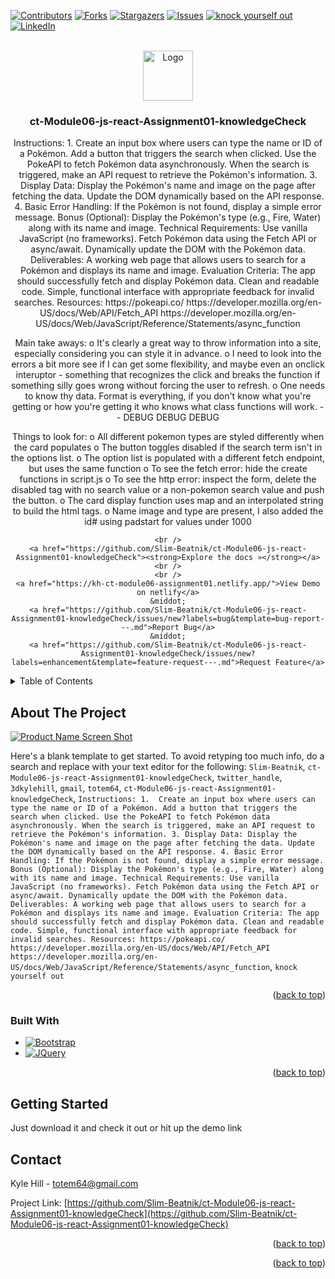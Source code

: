 <!-- Improved compatibility of back to top link: See: https://github.com/othneildrew/Best-README-Template/pull/73 -->
<a id="readme-top"></a>

[![Contributors][contributors-shield]][contributors-url]
[![Forks][forks-shield]][forks-url]
[![Stargazers][stars-shield]][stars-url]
[![Issues][issues-shield]][issues-url]
[![knock yourself out][license-shield]][license-url]
[![LinkedIn][linkedin-shield]][linkedin-url]



<!-- PROJECT LOGO -->
<br />
<div align="center">
  <a href="https://github.com/Slim-Beatnik/ct-Module06-js-react-Assignment01-knowledgeCheck">
    <img src="images/logo.png" alt="Logo" width="80" height="80">
  </a>

<h3 align="center">ct-Module06-js-react-Assignment01-knowledgeCheck</h3>

  <p align="center">
    Instructions:
1. Create an input box where users can type the name or ID of a Pokémon.
Add a button that triggers the search when clicked.
Use the PokeAPI to fetch Pokémon data asynchronously.
When the search is triggered, make an API request to retrieve the Pokémon's information.
3. Display Data:
Display the Pokémon's name and image on the page after fetching the data.
Update the DOM dynamically based on the API response.
4. Basic Error Handling:
If the Pokémon is not found, display a simple error message.
Bonus (Optional):
Display the Pokémon's type (e.g., Fire, Water) along with its name and image.
Technical Requirements:
Use vanilla JavaScript (no frameworks).
Fetch Pokémon data using the Fetch API or async/await.
Dynamically update the DOM with the Pokémon data.
Deliverables:
A working web page that allows users to search for a Pokémon and displays its name and image.
Evaluation Criteria:
The app should successfully fetch and display Pokémon data.
Clean and readable code.
Simple, functional interface with appropriate feedback for invalid searches.
Resources:
https://pokeapi.co/
https://developer.mozilla.org/en-US/docs/Web/API/Fetch_API
https://developer.mozilla.org/en-US/docs/Web/JavaScript/Reference/Statements/async_function


Main take aways:
o   It's clearly a great way to throw information into a site, especially considering you can style it in advance.
o   I need to look into the errors a bit more see if I can get some flexibility, and maybe even an onclick interuptor - something that recognizes the click and breaks the function if something silly goes wrong without forcing the user to refresh.
o   One needs to know thy data. Format is everything, if you don't know what you're getting or how you're getting it who knows what class functions will work. -- DEBUG DEBUG DEBUG

Things to look for:
o   All different pokemon types are styled differently when the card populates
o   The button toggles disabled if the search term isn't in the options list.
o   The option list is populated with a different fetch endpoint, but uses the same function
o   To see the fetch error: hide the create functions in script.js
o   To see the http error: inspect the form, delete the disabled tag with no search value or a non-pokemon search value and push the button.
o   The card display function uses map and an interpolated string to build the html tags.
o   Name image and type are present, I also added the id# using padstart for values under 1000


    <br />
    <a href="https://github.com/Slim-Beatnik/ct-Module06-js-react-Assignment01-knowledgeCheck"><strong>Explore the docs »</strong></a>
    <br />
    <br />
    <a href="https://kh-ct-module06-assignment01.netlify.app/">View Demo on netlify</a>
    &middot;
    <a href="https://github.com/Slim-Beatnik/ct-Module06-js-react-Assignment01-knowledgeCheck/issues/new?labels=bug&template=bug-report---.md">Report Bug</a>
    &middot;
    <a href="https://github.com/Slim-Beatnik/ct-Module06-js-react-Assignment01-knowledgeCheck/issues/new?labels=enhancement&template=feature-request---.md">Request Feature</a>
  </p>
</div>



<!-- TABLE OF CONTENTS -->
<details>
  <summary>Table of Contents</summary>
  <ol>
    <li>
      <a href="#about-the-project">About The Project</a>
      <ul>
        <li><a href="#built-with">Built With</a></li>
      </ul>
    </li>
    <li>
      <a href="#getting-started">Getting Started</a>
      <ul>
        <li><a href="#prerequisites">Prerequisites</a></li>
        <li><a href="#installation">Installation</a></li>
      </ul>
    </li>
    <li><a href="#usage">Usage</a></li>
    <li><a href="#roadmap">Roadmap</a></li>
    <li><a href="#contributing">Contributing</a></li>
    <li><a href="#license">License</a></li>
    <li><a href="#contact">Contact</a></li>
    <li><a href="#acknowledgments">Acknowledgments</a></li>
  </ol>
</details>



<!-- ABOUT THE PROJECT -->
## About The Project

[![Product Name Screen Shot][product-screenshot]](https://example.com)

Here's a blank template to get started. To avoid retyping too much info, do a search and replace with your text editor for the following: `Slim-Beatnik`, `ct-Module06-js-react-Assignment01-knowledgeCheck`, `twitter_handle`, `3dkylehill`, `gmail`, `totem64`, `ct-Module06-js-react-Assignment01-knowledgeCheck`, `Instructions:
1. 
Create an input box where users can type the name or ID of a Pokémon.
Add a button that triggers the search when clicked.
Use the PokeAPI to fetch Pokémon data asynchronously.
When the search is triggered, make an API request to retrieve the Pokémon's information.
3. Display Data:
Display the Pokémon's name and image on the page after fetching the data.
Update the DOM dynamically based on the API response.
4. Basic Error Handling:
If the Pokémon is not found, display a simple error message.
Bonus (Optional):
Display the Pokémon's type (e.g., Fire, Water) along with its name and image.
Technical Requirements:
Use vanilla JavaScript (no frameworks).
Fetch Pokémon data using the Fetch API or async/await.
Dynamically update the DOM with the Pokémon data.
Deliverables:
A working web page that allows users to search for a Pokémon and displays its name and image.
Evaluation Criteria:
The app should successfully fetch and display Pokémon data.
Clean and readable code.
Simple, functional interface with appropriate feedback for invalid searches.
Resources:
https://pokeapi.co/
https://developer.mozilla.org/en-US/docs/Web/API/Fetch_API
https://developer.mozilla.org/en-US/docs/Web/JavaScript/Reference/Statements/async_function`, `knock yourself out`

<p align="right">(<a href="#readme-top">back to top</a>)</p>



### Built With

* [![Bootstrap][Bootstrap.com]][Bootstrap-url]
* [![JQuery][JQuery.com]][JQuery-url]

<p align="right">(<a href="#readme-top">back to top</a>)</p>



<!-- GETTING STARTED -->
## Getting Started

Just download it and check it out or hit up the demo link 

<!-- CONTACT -->
## Contact

Kyle Hill - totem64@gmail.com

Project Link: [https://github.com/Slim-Beatnik/ct-Module06-js-react-Assignment01-knowledgeCheck](https://github.com/Slim-Beatnik/ct-Module06-js-react-Assignment01-knowledgeCheck)

<p align="right">(<a href="#readme-top">back to top</a>)</p>




<p align="right">(<a href="#readme-top">back to top</a>)</p>



<!-- MARKDOWN LINKS & IMAGES -->
<!-- https://www.markdownguide.org/basic-syntax/#reference-style-links -->
[contributors-shield]: https://img.shields.io/github/contributors/Slim-Beatnik/ct-Module06-js-react-Assignment01-knowledgeCheck.svg?style=for-the-badge
[contributors-url]: https://github.com/Slim-Beatnik/ct-Module06-js-react-Assignment01-knowledgeCheck/graphs/contributors
[forks-shield]: https://img.shields.io/github/forks/Slim-Beatnik/ct-Module06-js-react-Assignment01-knowledgeCheck.svg?style=for-the-badge
[forks-url]: https://github.com/Slim-Beatnik/ct-Module06-js-react-Assignment01-knowledgeCheck/network/members
[stars-shield]: https://img.shields.io/github/stars/Slim-Beatnik/ct-Module06-js-react-Assignment01-knowledgeCheck.svg?style=for-the-badge
[stars-url]: https://github.com/Slim-Beatnik/ct-Module06-js-react-Assignment01-knowledgeCheck/stargazers
[issues-shield]: https://img.shields.io/github/issues/Slim-Beatnik/ct-Module06-js-react-Assignment01-knowledgeCheck.svg?style=for-the-badge
[issues-url]: https://github.com/Slim-Beatnik/ct-Module06-js-react-Assignment01-knowledgeCheck/issues
[license-shield]: https://img.shields.io/github/license/Slim-Beatnik/ct-Module06-js-react-Assignment01-knowledgeCheck.svg?style=for-the-badge
[license-url]: https://github.com/Slim-Beatnik/ct-Module06-js-react-Assignment01-knowledgeCheck/blob/master/LICENSE.txt
[linkedin-shield]: https://img.shields.io/badge/-LinkedIn-black.svg?style=for-the-badge&logo=linkedin&colorB=555
[linkedin-url]: https://linkedin.com/in/3dkylehill
[product-screenshot]: images/screenshot.png
[Next.js]: https://img.shields.io/badge/next.js-000000?style=for-the-badge&logo=nextdotjs&logoColor=white
[Next-url]: https://nextjs.org/
[React.js]: https://img.shields.io/badge/React-20232A?style=for-the-badge&logo=react&logoColor=61DAFB
[React-url]: https://reactjs.org/
[Vue.js]: https://img.shields.io/badge/Vue.js-35495E?style=for-the-badge&logo=vuedotjs&logoColor=4FC08D
[Vue-url]: https://vuejs.org/
[Angular.io]: https://img.shields.io/badge/Angular-DD0031?style=for-the-badge&logo=angular&logoColor=white
[Angular-url]: https://angular.io/
[Svelte.dev]: https://img.shields.io/badge/Svelte-4A4A55?style=for-the-badge&logo=svelte&logoColor=FF3E00
[Svelte-url]: https://svelte.dev/
[Laravel.com]: https://img.shields.io/badge/Laravel-FF2D20?style=for-the-badge&logo=laravel&logoColor=white
[Laravel-url]: https://laravel.com
[Bootstrap.com]: https://img.shields.io/badge/Bootstrap-563D7C?style=for-the-badge&logo=bootstrap&logoColor=white
[Bootstrap-url]: https://getbootstrap.com
[JQuery.com]: https://img.shields.io/badge/jQuery-0769AD?style=for-the-badge&logo=jquery&logoColor=white
[JQuery-url]: https://jquery.com 
